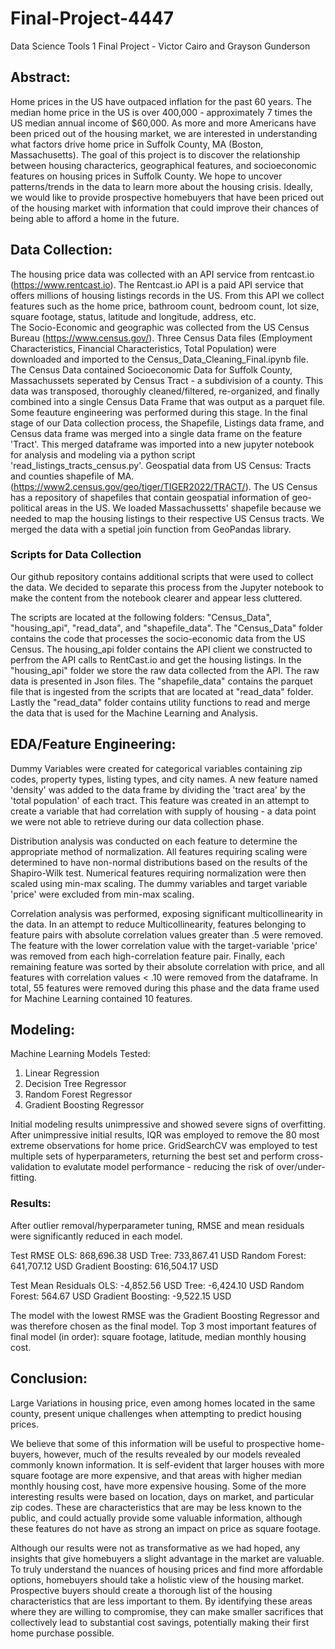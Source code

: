 # Final-Project-4447
Data Science Tools 1 Final Project - Victor Cairo and Grayson Gunderson

## Abstract:  
Home prices in the US have outpaced inflation for the past 60 years. The median home price in the US is over 400,000 - approximately 7 times the US median annual income of $60,000. As more and more Americans have been priced out of the housing market, we are interested in understanding what factors drive home price in Suffolk County, MA (Boston, Massachusetts). The goal of this project is to discover the relationship between housing characterics, geographical features, and socioeconomic features on housing prices in Suffolk County. We hope to uncover patterns/trends in the data to learn more about the housing crisis. Ideally, we would like to provide prospective homebuyers that have been priced out of the housing market with information that could improve their chances of being able to afford a home in the future.

## Data Collection:  
The housing price data was collected with an API service from rentcast.io (https://www.rentcast.io). The Rentcast.io API is a paid API service that offers millions of housing listings records in the US. From this API we collect features such as the home price, bathroom count, bedroom count, lot size, square footage, status, latitude and longitude, address, etc.   
The Socio-Economic and geographic was collected from the US Census Bureau (https://www.census.gov/). Three Census Data files (Employment Characteristics, Financial Characteristics, Total Population)  were downloaded and imported to the Census_Data_Cleaning_Final.ipynb file. The Census Data contained Socioeconomic Data for Suffolk County, Massachussets seperated by Census Tract - a subdivision of a county. This data was transposed, thoroughly cleaned/filtered, re-organized, and finally combined into a single Census Data Frame that was output as a parquet file. Some feauture engineering was performed during this stage. In the final stage of our Data collection process, the Shapefile, Listings data frame, and Census data frame was merged into a single data frame on the feature 'Tract'. This merged dataframe was imported into a new jupyter notebook for analysis and modeling via a python script 'read_listings_tracts_census.py'.
Geospatial data from US Census: Tracts and counties shapefile of MA. (https://www2.census.gov/geo/tiger/TIGER2022/TRACT/). The US Census has a repository of shapefiles that contain geospatial information of geo-political areas in the US. We loaded Massachussetts' shapefile because we needed to map the housing listings to their respective US Census tracts. We merged the data with a spetial join function from GeoPandas library. 

### Scripts for Data Collection
Our github repository contains additional scripts that were used to collect the data. We decided to separate this process from the Jupyter notebook to make the content from the notebook clearer and appear less cluttered. 

The scripts are located at the following folders: "Census_Data", "housing_api", "read_data", and "shapefile_data". The "Census_Data" folder contains the code that processes the socio-economic data from the US Census. The housing_api folder contains the API client we constructed to perfrom the API calls to RentCast.io and get the housing listings. In the "housing_api" folder we store the raw data collected from the API. The raw data is presented in Json files. The "shapefile_data" contains the parquet file that is ingested from the scripts that are located at "read_data" folder. Lastly the "read_data" folder contains utility functions to read and merge the data that is used for the Machine Learning and Analysis. 

## EDA/Feature Engineering:  
Dummy Variables were created for categorical variables containing zip codes, property types, listing types, and city names. A new feature named 'density' was added to the data frame by dividing the 'tract area' by the 'total population' of each tract. This feature was created in an attempt to create a variable that had correlation with supply of housing - a data point we were not able to retrieve during our data collection phase.

Distribution analysis was conducted on each feature to determine the appropriate method of normalization. All features requiring scaling were determined to have non-normal distributions based on the results of the Shapiro-Wilk test. Numerical features requiring normalization were then scaled using min-max scaling. The dummy variables and target variable 'price' were excluded from min-max scaling.

Correlation analysis was performed, exposing significant multicollinearity in the data. In an attempt to reduce Multicollinearity, features belonging to feature pairs with absolute correlation values greater than .5 were removed. The feature with the lower correlation value with the target-variable 'price' was removed from each high-correlation feature pair. Finally, each remaining feature was sorted by their absolute correlation with price, and all features with correlation values < .10 were removed from the dataframe. In total, 55 features were removed during this phase and the data frame used for Machine Learning contained 10 features.

## Modeling:  
Machine Learning Models Tested:
1. Linear Regression
2. Decision Tree Regressor
3. Random Forest Regressor
4. Gradient Boosting Regressor

Initial modeling results unimpressive and showed severe signs of overfitting. After unimpressive initial results, IQR was employed to remove the 80 most extreme observations for home price. GridSearchCV was employed to test multiple sets of hyperparameters, returning the best set and perform cross-validation to evalutate model performance - reducing the risk of over/under-fitting.

### Results:  
After outlier removal/hyperparameter tuning, RMSE and mean residuals were significantly reduced in each model. 

Test RMSE
OLS: 868,696.38 USD
Tree: 733,867.41 USD
Random Forest: 641,707.12 USD
Gradient Boosting: 616,504.17 USD

Test Mean Residuals
OLS: -4,852.56 USD
Tree: -6,424.10 USD
Random Forest: 564.67 USD
Gradient Boosting: -9,522.15 USD

The model with the lowest RMSE was the Gradient Boosting Regressor and was therefore chosen as the final model. Top 3 most important features of final model (in order): square footage, latitude, median monthly housing cost.


## Conclusion:  
Large Variations in housing price, even among homes located in the same county, present unique challenges when attempting to predict housing prices.

We believe that some of this information will be useful to prospective home-buyers, however, much of the results revealed by our models revealed commonly known information. It is self-evident that larger houses with more square footage are more expensive, and that areas with higher median monthly housing cost, have more expensive housing. Some of the more interesting results were based on location, days on market, and particular zip codes. These are characteristics that are may be less known to the public, and could actually provide some valuable information, although these features do not have as strong an impact on price as square footage.

Although our results were not as transformative as we had hoped, any insights that give homebuyers a slight advantage in the market are valuable. To truly understand the nuances of housing prices and find more affordable options, homebuyers should take a holistic view of the housing market. Prospective buyers should create a thorough list of the housing characteristics that are less important to them. By identifying these areas where they are willing to compromise, they can make smaller sacrifices that collectively lead to substantial cost savings, potentially making their first home purchase possible.
